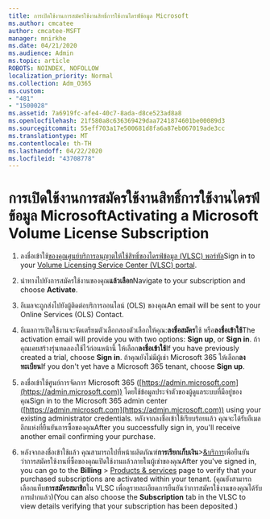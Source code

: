 ```yaml
---
title: การเปิดใช้งานการสมัครใช้งานสิทธิ์การใช้งานไดรฟ์ข้อมูล Microsoft
ms.author: cmcatee
author: cmcatee-MSFT
manager: mnirkhe
ms.date: 04/21/2020
ms.audience: Admin
ms.topic: article
ROBOTS: NOINDEX, NOFOLLOW
localization_priority: Normal
ms.collection: Adm_O365
ms.custom:
- "481"
- "1500028"
ms.assetid: 7a6919fc-afe4-40c7-8ada-d8ce523ad8a8
ms.openlocfilehash: 21f580a8c636369429daa7241874601be00089d3
ms.sourcegitcommit: 55eff703a17e500681d8fa6a87eb067019ade3cc
ms.translationtype: MT
ms.contentlocale: th-TH
ms.lasthandoff: 04/22/2020
ms.locfileid: "43708778"
---
```

# <a name="activating-a-microsoft-volume-license-subscription"></a><span data-ttu-id="a12cb-102">การเปิดใช้งานการสมัครใช้งานสิทธิ์การใช้งานไดรฟ์ข้อมูล Microsoft</span><span class="sxs-lookup"><span data-stu-id="a12cb-102">Activating a Microsoft Volume License Subscription</span></span>

1. <span data-ttu-id="a12cb-103">ลงชื่อเข้าใช้[ของคุณศูนย์บริการอนุญาตให้ใช้สิทธิ์ของไดรฟ์ข้อมูล (VLSC) พอร์ทัล](https://go.microsoft.com/fwlink/p/?LinkId=329762)</span><span class="sxs-lookup"><span data-stu-id="a12cb-103">Sign in to your [Volume Licensing Service Center (VLSC) portal](https://go.microsoft.com/fwlink/p/?LinkId=329762).</span></span>

2. <span data-ttu-id="a12cb-104">นําทางไปยังการสมัครใช้งานของคุณ**แล้วเลือก**</span><span class="sxs-lookup"><span data-stu-id="a12cb-104">Navigate to your subscription and choose **Activate**.</span></span>

3. <span data-ttu-id="a12cb-105">อีเมลจะถูกส่งไปยังผู้ติดต่อบริการออนไลน์ (OLS) ของคุณ</span><span class="sxs-lookup"><span data-stu-id="a12cb-105">An email will be sent to your Online Services (OLS) Contact.</span></span>

4. <span data-ttu-id="a12cb-106">อีเมลการเปิดใช้งานจะจัดเตรียมตัวเลือกสองตัวเลือกให้คุณ:**ลงชื่อสมัคร**ใช้ หรือ**ลงชื่อเข้าใช้**</span><span class="sxs-lookup"><span data-stu-id="a12cb-106">The activation email will provide you with two options: **Sign up**, or **Sign in**.</span></span> <span data-ttu-id="a12cb-107">ถ้าคุณเคยสร้างรุ่นทดลองใช้ไว้ก่อนหน้านี้ ให้เลือก**ลงชื่อเข้าใช้**</span><span class="sxs-lookup"><span data-stu-id="a12cb-107">If you have previously created a trial, choose **Sign in**.</span></span> <span data-ttu-id="a12cb-108">ถ้าคุณยังไม่มีผู้เช่า Microsoft 365 ให้เลือก**ลงทะเบียน**</span><span class="sxs-lookup"><span data-stu-id="a12cb-108">If you don't yet have a Microsoft 365 tenant, choose **Sign up**.</span></span>

5. <span data-ttu-id="a12cb-109">ลงชื่อเข้าใช้ศูนย์การจัดการ Microsoft 365 ([https://admin.microsoft.com](https://admin.microsoft.com)) โดยใช้ข้อมูลประจําตัวของผู้ดูแลระบบที่มีอยู่ของคุณ</span><span class="sxs-lookup"><span data-stu-id="a12cb-109">Sign in to the Microsoft 365 admin center ([https://admin.microsoft.com](https://admin.microsoft.com)) using your existing administrator credentials.</span></span> <span data-ttu-id="a12cb-110">หลังจากลงชื่อเข้าใช้เรียบร้อยแล้ว คุณจะได้รับอีเมลอีกแห่งที่ยืนยันการซื้อของคุณ</span><span class="sxs-lookup"><span data-stu-id="a12cb-110">After you successfully sign in, you'll receive another email confirming your purchase.</span></span>

6. <span data-ttu-id="a12cb-111">หลังจากลงชื่อเข้าใช้แล้ว คุณสามารถไปที่หน้าผลิตภัณฑ์**การเรียกเก็บเงิน**\>[&บริการ](https://go.microsoft.com/fwlink/p/?linkid=842054)เพื่อยืนยันว่าการสมัครใช้งานที่ซื้อของคุณเปิดใช้งานแล้วภายในผู้เช่าของคุณ</span><span class="sxs-lookup"><span data-stu-id="a12cb-111">After you've signed in, you can go to the **Billing** \> [Products & services](https://go.microsoft.com/fwlink/p/?linkid=842054) page to verify that your purchased subscriptions are activated within your tenant.</span></span> <span data-ttu-id="a12cb-112">(คุณยังสามารถเลือกแท็บ**การสมัครสมาชิก**ใน VLSC เพื่อดูรายละเอียดการยืนยันว่าการสมัครใช้งานของคุณได้รับการฝากแล้ว)</span><span class="sxs-lookup"><span data-stu-id="a12cb-112">(You can also choose the **Subscription** tab in the VLSC to view details verifying that your subscription has been deposited.)</span></span>